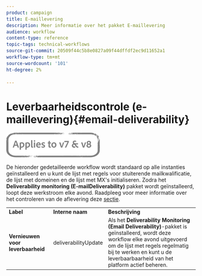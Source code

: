 ```yaml
---
product: campaign
title: E-maillevering
description: Meer informatie over het pakket E-maillevering
audience: workflow
content-type: reference
topic-tags: technical-workflows
source-git-commit: 20509f44c5b8e0827a09f44dffdf2ec9d11652a1
workflow-type: tm+mt
source-wordcount: '101'
ht-degree: 2%

---
```



# Leverbaarheidscontrole (e-maillevering){#email-deliverability}

![](../../assets/common.svg)

De hieronder gedetailleerde workflow wordt standaard op alle instanties geïnstalleerd en u kunt de lijst met regels voor stuiterende mailkwalificatie, de lijst met domeinen en de lijst met MX&#39;s initialiseren. Zodra het **Deliverability monitoring (E-mailDeliverability)** pakket wordt geïnstalleerd, loopt deze werkstroom elke avond. Raadpleeg voor meer informatie over het controleren van de aflevering deze [sectie](../../delivery/using/about-deliverability.md).

<table> 
 <tbody> 
  <tr> 
   <td> <strong>Label</strong><br /> </td> 
   <td> <strong>Interne naam</strong><br /> </td> 
   <td> <strong>Beschrijving</strong><br /> </td> 
  </tr> 
  <tr> 
   <td> <strong>Vernieuwen voor leverbaarheid</strong><br /> </td> 
   <td> <span class="uicontrol">deliverabilityUpdate</span> <br /> </td> 
   <td>  Als het <strong>Deliverability Monitoring (Email Deliverability)</strong>-pakket is geïnstalleerd, wordt deze workflow elke avond uitgevoerd om de lijst met regels regelmatig bij te werken en kunt u de leverbaarbaarheid van het platform actief beheren.<br /> </td> 
  </tr> 
 </tbody> 
</table>

